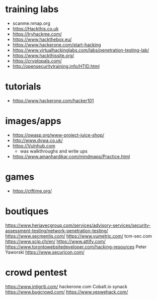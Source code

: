 # training labs
- scanme.nmap.org
- https://Hackthis.co.uk
- https://tryhackme.com/
- https://www.hackthebox.eu/
- https://www.hackerone.com/start-hacking
- https://www.virtualhackinglabs.com/labs/penetration-testing-lab/
- https://www.hackthissite.org/
- https://cryptopals.com/
- http://opensecuritytraining.info/HTID.html

# tutorials
- https://www.hackerone.com/hacker101

# images/apps
- https://owasp.org/www-project-juice-shop/
- http://www.dvwa.co.uk/
- https://Vulnhub.com
  - was walkthroughs and write ups
- https://www.amanhardikar.com/mindmaps/Practice.html

# games
- https://ctftime.org/

# boutiques
https://www.herjavecgroup.com/services/advisory-services/security-assessment-testing/network-penetration-testing/
https://www.secmentis.com/
https://www.vumetric.com/
tcm-sec.com
https://www.scip.ch/en/
https://www.attify.com/
https://www.torontowebsitedeveloper.com/hacking-resources
Peter Yaworski
https://www.securicon.com/

# crowd pentest
https://www.intigriti.com/
hackerone.com
Cobalt.io
synack
https://www.bugcrowd.com/
https://www.yeswehack.com/